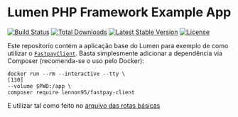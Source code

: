 # Lumen PHP Framework Example App

[![Build Status](https://travis-ci.org/laravel/lumen-framework.svg)](https://travis-ci.org/laravel/lumen-framework)
[![Total Downloads](https://img.shields.io/packagist/dt/laravel/framework)](https://packagist.org/packages/laravel/lumen-framework)
[![Latest Stable Version](https://img.shields.io/packagist/v/laravel/framework)](https://packagist.org/packages/laravel/lumen-framework)
[![License](https://img.shields.io/packagist/l/laravel/framework)](https://packagist.org/packages/laravel/lumen-framework)

Este repositorio contém a aplicação base do Lumen para exemplo de como utilizar o [`FastpayClient`](https://github.com/Lennon95/FastpayClient/).
Basta simplesmente adicionar a dependência via Composer (recomenda-se o uso pelo Docker):
```
docker run --rm --interactive --tty \                                                                          [130]
--volume $PWD:/app \
composer require lennon95/fastpay-client
```
E utilizar tal como feito no [arquivo das rotas básicas](routes/web.php)

